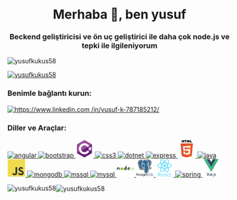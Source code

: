 <h1 align="center">Merhaba 👋, ben yusuf</h1>
<h3 align="center">Beckend geliştiricisi ve ön uç geliştirici ile daha çok node.js ve tepki ile ilgileniyorum</h3>

<p align="left"> <img src="https://komarev.com/ghpvc/?username=yusufkukus58&label=Profile%20views&color=0e75b6&style=flat" alt="yusufkukus58" /> </p>

<p align ="left"> <a href="https://github.com/ryo-ma/github-profile-trophy"><img src="https://github-profile-trophy.vercel.app/?username =yusufkukus58" alt="yusufkukus58" /></a> </p>

<h3 align="left">Benimle bağlantı kurun:</h3>
<p align="left">
<a href="https://linkedin.com/in/https://www.linkedin.com/in/yusuf-k-787185212/" target="boş"><img align="center" src=" https://raw.githubusercontent.com/rahuldkjain/github-profile-readme-generator/master/src/images/icons/Social/linked-in-alt.svg" alt="https://www.linkedin.com /in/yusuf-k-787185212/" height="30" width="40" /></a>
</p>

<h3 align="left">Diller ve Araçlar:</h3>
<p align="left"> <a href="https://angular.io" target="_blank"> <img src="https://angular.io/assets/images/logos/angular/angular. svg" alt="angular" width="40" height="40"/> </a> <a href="https://getbootstrap.com" target="_blank"> <img src="https:/ /raw.githubusercontent.com/devicons/devicon/master/icons/bootstrap/bootstrap-plain-wordmark.svg" alt="bootstrap" width="40" height="40"/> </a> <a href= "https://www.w3schools.com/cs/" target="_blank"> <img src="https://raw.githubusercontent.com/devicons/devicon/master/icons/csharp/csharp-original.svg " alt="csharp" width="40" height="40"/> </a> <a href="https://www.w3schools.com/css/" target="_blank"> <img src="https:/ /raw.githubusercontent.com/devicons/devicon/master/icons/css3/css3-original-wordmark.svg" alt="css3" width="40" height="40"/> </a> <a href= "https://dotnet.microsoft.com/" target="_blank"> <img src="https://raw.githubusercontent.com/devicons/devicon/master/icons/dot-net/dot-net-original -wordmark.svg" alt="dotnet" width="40" height="40"/> </a> <a href="https://expressjs.com" target="_blank"> <img src=" https://ham.githubusercontent.com/devicons/devicon/master/icons/express/express-original-wordmark.svg" alt="express" width="40" height="40"/> </a> <a href="https: //www.w3.org/html/" target="_blank"> <img src="https://raw.githubusercontent.com/devicons/devicon/master/icons/html5/html5-original-wordmark.svg" alt="html5" width="40" height="40"/> </a> <a href="https://www.java.com" target="_blank"> <img src="https:/ /raw.githubusercontent.com/devicons/devicon/master/icons/java/java-original.svg" alt="java" width="40" height="40"/> </a> <a href="https ://geliştirici.mozilla.org/en-US/docs/Web/JavaScript" target="_blank"> <img src="https://raw.githubusercontent.com/devicons/devicon/master/icons/javascript/javascript-original.svg " alt="javascript" width="40" height="40"/> </a> <a href="https://www.mongodb.com/" target="_blank"> <img src="https ://raw.githubusercontent.com/devicons/devicon/master/icons/mongodb/mongodb-original-wordmark.svg" alt="mongodb" width="40" height="40"/> </a> <a href="https://www.microsoft.com/en-us/sql-server" target="_blank"> <img src="https://www.svgrepo.com/show/303229/microsoft-sql- server-logo.svg" alt="mssql"width="40" height="40"/> </a> <a href="https://www.mysql.com/" target="_blank"> <img src="https://raw.githubusercontent .com/devicons/devicon/master/icons/mysql/mysql-original-wordmark.svg" alt="mysql" width="40" height="40"/> </a> <a href="https:/ /nodejs.org" target="_blank"> <img src="https://raw.githubusercontent.com/devicons/devicon/master/icons/nodejs/nodejs-original-wordmark.svg" alt="nodejs" genişlik ="40" height="40"/> </a> <a href="https://www.postgresql.org" target="_blank"> <img src="https://raw.githubusercontent.com/devicons/devicon/master/icons/postgresql/postgresql-original-wordmark.svg" alt="postgresql" width="40" height="40"/> </a> <a href="https:// reactjs.org/" target="_blank"> <img src="https://raw.githubusercontent.com/devicons/devicon/master/icons/react/react-original-wordmark.svg" alt="tepki" genişlik ="40" height="40"/> </a> <a href="https://spring.io/" target="_blank"> <img src="https://www.vectorlogo.zone/ logos/springio/springio-icon.svg" alt="spring" width="40" height="40"/> </a> <a href="https://vuejs.org/" target="_blank" ><img src="https://raw.githubusercontent.com/devicons/devicon/master/icons/vuejs/vuejs-original-wordmark.svg" alt="vuejs" width="40" height="40"/> </a> </p>

<p><img align="left" src="https://github-readme-stats.vercel.app/api/top-langs?username=yusufkukus58&show_icons=true&locale=tr&layout=compact" alt="yusufkukus58" /> </p>

<p> <img align="center" src="https://github-readme-stats.vercel.app/api?username=yusufkukus58&show_icons=true&locale=en" alt="yusufkukus58" /> </p>
